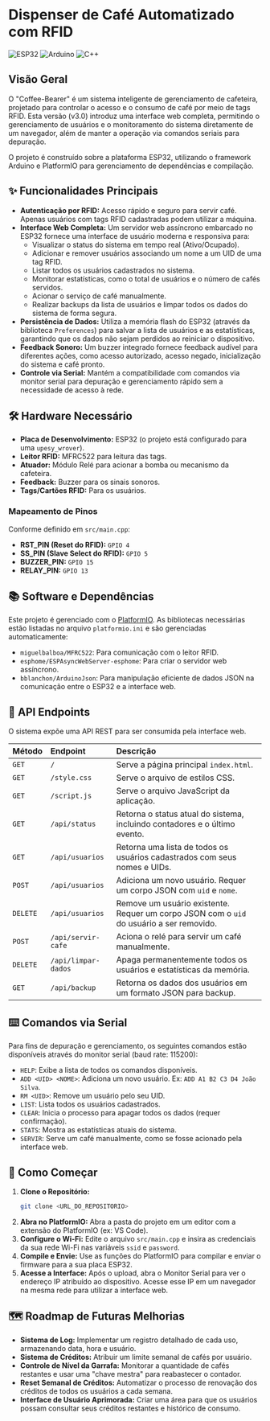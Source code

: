 # Dispenser de Café Automatizado com RFID

![ESP32](https://img.shields.io/badge/ESP32-E23237?style=for-the-badge&logo=espressif&logoColor=white)
![Arduino](https://img.shields.io/badge/Arduino-00979D?style=for-the-badge&logo=arduino&logoColor=white)
![C++](https://img.shields.io/badge/C%2B%2B-00599C?style=for-the-badge&logo=c%2B%2B&logoColor=white)

## Visão Geral

O "Coffee-Bearer" é um sistema inteligente de gerenciamento de cafeteira, projetado para controlar o acesso e o consumo de café por meio de tags RFID. Esta versão (v3.0) introduz uma interface web completa, permitindo o gerenciamento de usuários e o monitoramento do sistema diretamente de um navegador, além de manter a operação via comandos seriais para depuração.

O projeto é construído sobre a plataforma ESP32, utilizando o framework Arduino e PlatformIO para gerenciamento de dependências e compilação.

## ✨ Funcionalidades Principais

* **Autenticação por RFID:** Acesso rápido e seguro para servir café. Apenas usuários com tags RFID cadastradas podem utilizar a máquina.
* **Interface Web Completa:** Um servidor web assíncrono embarcado no ESP32 fornece uma interface de usuário moderna e responsiva para:
    * Visualizar o status do sistema em tempo real (Ativo/Ocupado).
    * Adicionar e remover usuários associando um nome a um UID de uma tag RFID.
    * Listar todos os usuários cadastrados no sistema.
    * Monitorar estatísticas, como o total de usuários e o número de cafés servidos.
    * Acionar o serviço de café manualmente.
    * Realizar backups da lista de usuários e limpar todos os dados do sistema de forma segura.
* **Persistência de Dados:** Utiliza a memória flash do ESP32 (através da biblioteca `Preferences`) para salvar a lista de usuários e as estatísticas, garantindo que os dados não sejam perdidos ao reiniciar o dispositivo.
* **Feedback Sonoro:** Um buzzer integrado fornece feedback audível para diferentes ações, como acesso autorizado, acesso negado, inicialização do sistema e café pronto.
* **Controle via Serial:** Mantém a compatibilidade com comandos via monitor serial para depuração e gerenciamento rápido sem a necessidade de acesso à rede.

## 🛠️ Hardware Necessário

* **Placa de Desenvolvimento:** ESP32 (o projeto está configurado para uma `upesy_wrover`).
* **Leitor RFID:** MFRC522 para leitura das tags.
* **Atuador:** Módulo Relé para acionar a bomba ou mecanismo da cafeteira.
* **Feedback:** Buzzer para os sinais sonoros.
* **Tags/Cartões RFID:** Para os usuários.

### Mapeamento de Pinos

Conforme definido em `src/main.cpp`:
* **RST_PIN (Reset do RFID):** `GPIO 4`
* **SS_PIN (Slave Select do RFID):** `GPIO 5`
* **BUZZER_PIN:** `GPIO 15`
* **RELAY_PIN:** `GPIO 13`

## 📚 Software e Dependências

Este projeto é gerenciado com o [PlatformIO](https://platformio.org/). As bibliotecas necessárias estão listadas no arquivo `platformio.ini` e são gerenciadas automaticamente:

* `miguelbalboa/MFRC522`: Para comunicação com o leitor RFID.
* `esphome/ESPAsyncWebServer-esphome`: Para criar o servidor web assíncrono.
* `bblanchon/ArduinoJson`: Para manipulação eficiente de dados JSON na comunicação entre o ESP32 e a interface web.



## 📡 API Endpoints

O sistema expõe uma API REST para ser consumida pela interface web.

| Método | Endpoint             | Descrição                                                                        |
| :----- | :------------------- | :------------------------------------------------------------------------------- |
| `GET`  | `/`                  | Serve a página principal `index.html`.                                             |
| `GET`  | `/style.css`         | Serve o arquivo de estilos CSS.                                                  |
| `GET`  | `/script.js`         | Serve o arquivo JavaScript da aplicação.                                         |
| `GET`  | `/api/status`        | Retorna o status atual do sistema, incluindo contadores e o último evento.         |
| `GET`  | `/api/usuarios`      | Retorna uma lista de todos os usuários cadastrados com seus nomes e UIDs.          |
| `POST` | `/api/usuarios`      | Adiciona um novo usuário. Requer um corpo JSON com `uid` e `nome`.                 |
| `DELETE`| `/api/usuarios`     | Remove um usuário existente. Requer um corpo JSON com o `uid` do usuário a ser removido. |
| `POST` | `/api/servir-cafe`   | Aciona o relé para servir um café manualmente.                                     |
| `DELETE`| `/api/limpar-dados`  | Apaga permanentemente todos os usuários e estatísticas da memória.               |
| `GET`  | `/api/backup`        | Retorna os dados dos usuários em um formato JSON para backup.                    |



## ⌨️ Comandos via Serial

Para fins de depuração e gerenciamento, os seguintes comandos estão disponíveis através do monitor serial (baud rate: 115200):

* `HELP`: Exibe a lista de todos os comandos disponíveis.
* `ADD <UID> <NOME>`: Adiciona um novo usuário. Ex: `ADD A1 B2 C3 D4 João Silva`.
* `RM <UID>`: Remove um usuário pelo seu UID.
* `LIST`: Lista todos os usuários cadastrados.
* `CLEAR`: Inicia o processo para apagar todos os dados (requer confirmação).
* `STATS`: Mostra as estatísticas atuais do sistema.
* `SERVIR`: Serve um café manualmente, como se fosse acionado pela interface web.



## 🚀 Como Começar

1.  **Clone o Repositório:**
    ```bash
    git clone <URL_DO_REPOSITORIO>
    ```
2.  **Abra no PlatformIO:** Abra a pasta do projeto em um editor com a extensão do PlatformIO (ex: VS Code).
3.  **Configure o Wi-Fi:** Edite o arquivo `src/main.cpp` e insira as credenciais da sua rede Wi-Fi nas variáveis `ssid` e `password`.
4.  **Compile e Envie:** Use as funções do PlatformIO para compilar e enviar o firmware para a sua placa ESP32.
5.  **Acesse a Interface:** Após o upload, abra o Monitor Serial para ver o endereço IP atribuído ao dispositivo. Acesse esse IP em um navegador na mesma rede para utilizar a interface web.

## 🗺️ Roadmap de Futuras Melhorias

* **Sistema de Log:** Implementar um registro detalhado de cada uso, armazenando data, hora e usuário.
* **Sistema de Créditos:** Atribuir um limite semanal de cafés por usuário.
* **Controle de Nível da Garrafa:** Monitorar a quantidade de cafés restantes e usar uma "chave mestra" para reabastecer o contador.
* **Reset Semanal de Créditos:** Automatizar o processo de renovação dos créditos de todos os usuários a cada semana.
* **Interface de Usuário Aprimorada:** Criar uma área para que os usuários possam consultar seus créditos restantes e histórico de consumo.
